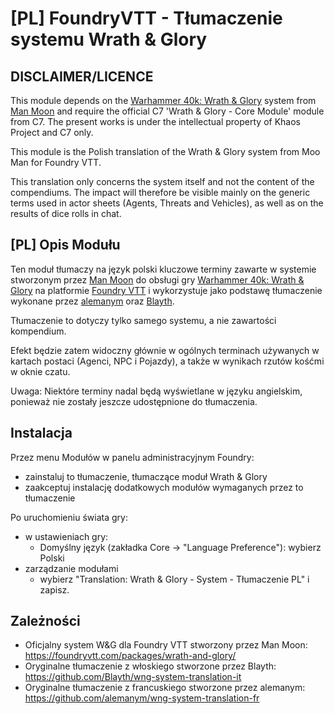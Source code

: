 # [PL] FoundryVTT - Tłumaczenie systemu Wrath & Glory

## DISCLAIMER/LICENCE
This module depends on the [Warhammer 40k: Wrath & Glory](https://foundryvtt.com/packages/wrath-and-glory/) system from [Man Moon](https://github.com/moo-man) and require the official C7 'Wrath & Glory - Core Module' module from C7. The present works is under the intellectual property of Khaos Project and C7 only.

This module is the Polish translation of the Wrath & Glory system from Moo Man for Foundry VTT.

This translation only concerns the system itself and not the content of the compendiums.
The impact will therefore be visible mainly on the generic terms used in actor sheets (Agents, Threats and Vehicles), as well as on the results of dice rolls in chat.

## [PL] Opis Modułu
Ten moduł tłumaczy na język polski kluczowe terminy zawarte w systemie stworzonym przez [Man Moon](https://github.com/moo-man) do obsługi gry [Warhammer 40k: Wrath & Glory](https://cubicle7games.com/warhammer-40k-wrath-and-glory-rpgs) na platformie [Foundry VTT](https://foundryvtt.com/) i wykorzystuje jako podstawę tłumaczenie wykonane przez [alemanym](https://github.com/alemanym/wng-system-translation-fr) oraz [Blayth](https://github.com/Blayth/wng-system-translation-it).

Tłumaczenie to dotyczy tylko samego systemu, a nie zawartości kompendium.

Efekt będzie zatem widoczny głównie w ogólnych terminach używanych w kartach postaci (Agenci, NPC i Pojazdy), a także w wynikach rzutów kośćmi w oknie czatu.

Uwaga: Niektóre terminy nadal będą wyświetlane w języku angielskim, ponieważ nie zostały jeszcze udostępnione do tłumaczenia.

## Instalacja
Przez menu Modułów w panelu administracyjnym Foundry:
- zainstaluj to tłumaczenie, tłumaczące moduł Wrath & Glory
- zaakceptuj instalację dodatkowych modułów wymaganych przez to tłumaczenie

Po uruchomieniu świata gry:
- w ustawieniach gry:
  - Domyślny język (zakładka Core -> "Language Preference"): wybierz Polski
- zarządzanie modułami
  - wybierz "Translation: Wrath & Glory - System - Tłumaczenie PL" i zapisz.

## Zależności
- Oficjalny system W&G dla Foundry VTT stworzony przez Man Moon: https://foundryvtt.com/packages/wrath-and-glory/
- Oryginalne tłumaczenie z włoskiego stworzone przez Blayth: https://github.com/Blayth/wng-system-translation-it
- Oryginalne tłumaczenie z francuskiego stworzone przez alemanym: https://github.com/alemanym/wng-system-translation-fr
